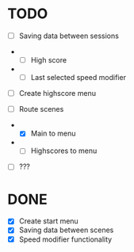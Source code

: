 # TODO
- [ ] Saving data between sessions
- - [ ] High score
- - [ ] Last selected speed modifier

- [ ] Create highscore menu

- [ ] Route scenes
- - [x] Main to menu
- - [ ] Highscores to menu

- [ ] ???

# DONE

- [x] Create start menu
- [x] Saving data between scenes
- [x] Speed modifier functionality